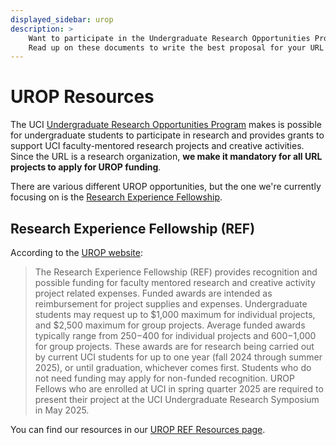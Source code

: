 ```yaml
---
displayed_sidebar: urop
description: >
    Want to participate in the Undergraduate Research Opportunities Program?
    Read up on these documents to write the best proposal for your URL project!
---
```

# UROP Resources

The UCI [Undergraduate Research Opportunities Program](https://urop.uci.edu/)
makes is possible for undergraduate students to participate in research and
provides grants to support UCI faculty-mentored research projects and creative
activities. Since the URL is a research organization, **we make it mandatory for
all URL projects to apply for UROP funding**.

There are various different UROP opportunities, but the one we're currently
focusing on is the
[Research Experience Fellowship](#research-experience-fellowship-ref).

## Research Experience Fellowship (REF)

According to the [UROP website](https://urop.uci.edu/urop-opportunities/):

> The Research Experience Fellowship (REF) provides recognition and possible
> funding for faculty mentored research and creative activity project related
> expenses. Funded awards are intended as reimbursement for project supplies and
> expenses. Undergraduate students may request up to $1,000 maximum for
> individual projects, and $2,500 maximum for group projects. Average funded
> awards typically range from $250-$400 for individual projects and $600-$1,000
> for group projects. These awards are for research being carried out by current
> UCI students for up to one year (fall 2024 through summer 2025), or until
> graduation, whichever comes first. Students who do not need funding may apply
> for non-funded recognition. UROP Fellows who are enrolled at UCI in spring
> quarter 2025 are required to present their project at the UCI Undergraduate
> Research Symposium in May 2025.

You can find our resources in our [UROP REF Resources page](/docs/urop/ref/).
